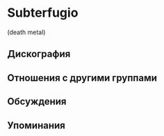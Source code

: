 # Subterfugio

(death metal)

## Дискография


## Отношения с другими группами


## Обсуждения


## Упоминания

